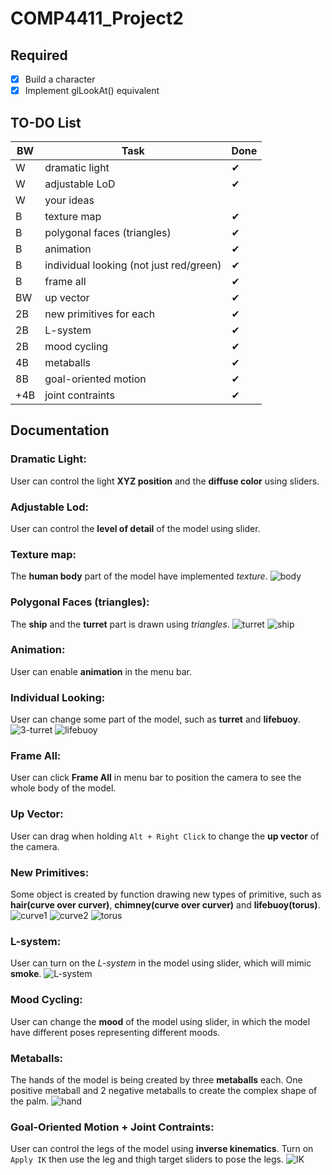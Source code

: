 # COMP4411_Project2

## Required

- [x] Build a character
- [x] Implement glLookAt() equivalent

## TO-DO List
|BW|Task|Done|
|-|-|-|
|W|dramatic light|✔
|W|adjustable LoD|✔
|W|your ideas|
|B|texture map|✔
|B|polygonal faces (triangles)|✔
|B|animation|✔
|B|individual looking (not just red/green)|✔
|B|frame all|✔
|BW|up vector|✔
|2B|new primitives for each|✔
|2B|L-system|✔
|2B|mood cycling|✔
|4B|metaballs|✔
|8B|goal-oriented motion|✔
|+4B|joint contraints|✔

## Documentation
### Dramatic Light:
User can control the light **XYZ position** and the **diffuse color** using sliders.

### Adjustable Lod:
User can control the **level of detail** of the model using slider.

### Texture map:
The **human body** part of the model have implemented *texture*.
![body](texture/black.bmp)

### Polygonal Faces (triangles):
The **ship** and the **turret** part is drawn using *triangles*.
![turret](texture/black.bmp)
![ship](texture/black.bmp)

### Animation:
User can enable **animation** in the menu bar.

### Individual Looking:
User can change some part of the model, such as **turret** and **lifebuoy**.
![3-turret](texture/black.bmp)
![lifebuoy](texture/black.bmp)

### Frame All:
User can click **Frame All** in menu bar to position the camera to see the whole body of the model.

### Up Vector:
User can drag when holding `Alt + Right Click` to change the **up vector** of the camera.

### New Primitives:
Some object is created by function drawing new types of primitive, such as **hair(curve over curver)**, **chimney(curve over curver)** and **lifebuoy(torus)**.
![curve1](texture/black.bmp)
![curve2](texture/black.bmp)
![torus](texture/black.bmp)

### L-system:
User can turn on the *L-system* in the model using slider, which will mimic **smoke**.
![L-system](texture/black.bmp)

### Mood Cycling:
User can change the **mood** of the model using slider, in which the model have different poses representing different moods.

### Metaballs:
The hands of the model is being created by three **metaballs** each. One positive metaball and 2 negative metaballs to create the complex shape of the palm.
![hand](texture/black.bmp)

### Goal-Oriented Motion + Joint Contraints:
User can control the legs of the model using **inverse kinematics**. Turn on `Apply IK` then use the leg and thigh target sliders to pose the legs.
![IK](texture/black.bmp)